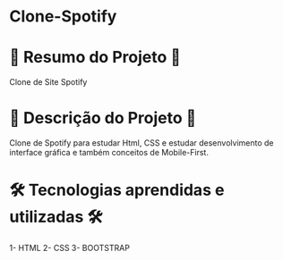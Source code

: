 # Clone-Spotify

# 📄 Resumo do Projeto 📄

Clone de Site Spotify

# 📖 Descrição do Projeto 📖 

Clone de Spotify para estudar Html, CSS e estudar desenvolvimento de interface gráfica e também conceitos de Mobile-First.

# 🛠️ Tecnologias aprendidas e utilizadas 🛠️

1- HTML
2- CSS
3- BOOTSTRAP

